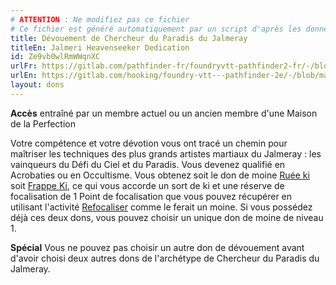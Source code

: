 ```yaml
---
# ATTENTION : Ne modifiez pas ce fichier
# Ce fichier est généré automatiquement par un script d'après les données du module Foundry VTT officiel et de sa traduction
title: Dévouement de Chercheur du Paradis du Jalmeray
titleEn: Jalmeri Heavenseeker Dedication
id: Ze9vb0wlRmWWqnXC
urlFr: https://gitlab.com/pathfinder-fr/foundryvtt-pathfinder2-fr/-/blob/master/data/feats/Ze9vb0wlRmWWqnXC.htm
urlEn: https://gitlab.com/hooking/foundry-vtt---pathfinder-2e/-/blob/master/packs/data/feats.db/jalmeri-heavenseeker-dedication.json
layout: dons
---
```

**Accès** entraîné par un membre actuel ou un ancien membre d'une Maison de la Perfection

Votre compétence et votre dévotion vous ont tracé un chemin pour maîtriser les techniques des plus grands artistes martiaux du Jalmeray : les vainqueurs du Défi du Ciel et du Paradis. Vous devenez qualifié en Acrobaties ou en Occultisme. Vous obtenez soit le don de moine [Ruée ki](ruée-ki.html) soit [Frappe Ki](frappe-ki.html), ce qui vous accorde un sort de ki et une réserve de focalisation de 1 Point de focalisation que vous pouvez récupérer en utilisant l'activité [Refocaliser](../actions/refocaliser.html) comme le ferait un moine. Si vous possédez déjà ces deux dons, vous pouvez choisir un unique don de moine de niveau 1.

**Spécial** Vous ne pouvez pas choisir un autre don de dévouement avant d'avoir choisi deux autres dons de l'archétype de Chercheur du Paradis du Jalmeray.
